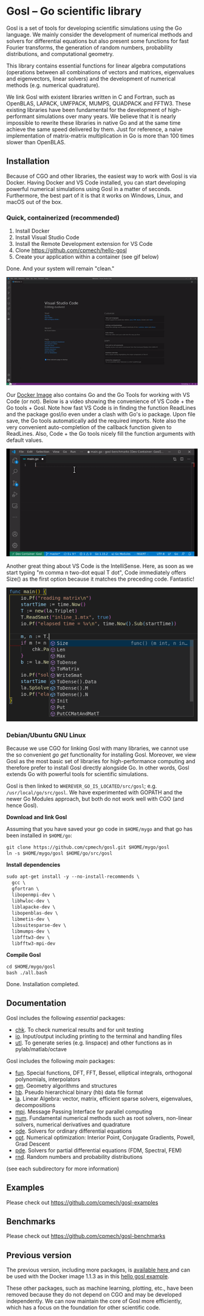 # Gosl &ndash; Go scientific library

Gosl is a set of tools for developing scientific simulations using the Go language. We mainly consider the development of numerical methods and solvers for differential equations but also present some functions for fast Fourier transforms, the generation of random numbers, probability distributions, and computational geometry.

This library contains essential functions for linear algebra computations (operations between all combinations of vectors and matrices, eigenvalues and eigenvectors, linear solvers) and the development of numerical methods (e.g. numerical quadrature).

We link Gosl with existent libraries written in C and Fortran, such as OpenBLAS, LAPACK, UMFPACK, MUMPS, QUADPACK and FFTW3. These existing libraries have been fundamental for the development of high-performant simulations over many years. We believe that it is nearly impossible to rewrite these libraries in native Go and at the same time achieve the same speed delivered by them. Just for reference, a naive implementation of matrix-matrix multiplication in Go is more than 100 times slower than OpenBLAS.

## Installation

Because of CGO and other libraries, the easiest way to work with Gosl is via Docker. Having Docker and VS Code installed, you can start developing powerful numerical simulations using Gosl in a matter of seconds. Furthermore, the best part of it is that it works on Windows, Linux, and macOS out of the box.

### Quick, containerized (recommended)

1. Install Docker
2. Install Visual Studio Code
3. Install the Remote Development extension for VS Code
4. Clone https://github.com/cpmech/hello-gosl
5. Create your application within a container (see gif below)

Done. And your system will remain "clean."

![](zdocs/vscode-open-in-container.gif)

Our [Docker Image](https://hub.docker.com/repository/docker/gosl/gosl) also contains Go and the Go Tools for working with VS Code (or not). Below is a video showing the convenience of VS Code + the Go tools + Gosl. Note how fast VS Code is in finding the function ReadLines and the package gosl/io even under a clash with Go's io package. Upon file save, the Go tools automatically add the required imports. Note also the very convenient auto-completion of the callback function given to ReadLines. Also, Code + the Go tools nicely fill the function arguments with default values.

![](zdocs/vscode-gosl-01.gif)

Another great thing about VS Code is the IntelliSense. Here, as soon as we start typing "m comma n two-dot equal T dot", Code immediately offers Size() as the first option because it matches the preceding code. Fantastic!

![](zdocs/vscode-intellisense-01.png)

### Debian/Ubuntu GNU Linux

Because we use CGO for linking Gosl with many libraries, we cannot use the so convenient _go get_ functionality for installing Gosl. Moreover, we view Gosl as the most basic set of libraries for high-performance computing and therefore prefer to install Gosl directly alongside Go. In other words, Gosl extends Go with powerful tools for scientific simulations.

Gosl is then linked to `WHEREVER_GO_IS_LOCATED/src/gosl`; e.g. `/usr/local/go/src/gosl`. We have experimented with GOPATH and the newer Go Modules approach, but both do not work well with CGO (and hence Gosl).

**Download and link Gosl**

Assuming that you have saved your go code in `$HOME/mygo` and that go has been installed in `$HOME/go`:

```
git clone https://github.com/cpmech/gosl.git $HOME/mygo/gosl
ln -s $HOME/mygo/gosl $HOME/go/src/gosl
```

**Install dependencies**

```
sudo apt-get install -y --no-install-recommends \
  gcc \
  gfortran \
  libopenmpi-dev \
  libhwloc-dev \
  liblapacke-dev \
  libopenblas-dev \
  libmetis-dev \
  libsuitesparse-dev \
  libmumps-dev \
  libfftw3-dev \
  libfftw3-mpi-dev
```

**Compile Gosl**

```
cd $HOME/mygo/gosl
bash ./all.bash
```

Done. Installation completed.

## Documentation

Gosl includes the following _essential_ packages:

- [chk](https://github.com/cpmech/gosl/tree/master/chk). To check numerical results and for unit testing
- [io](https://github.com/cpmech/gosl/tree/master/io). Input/output including printing to the terminal and handling files
- [utl](https://github.com/cpmech/gosl/tree/master/utl). To generate series (e.g. linspace) and other functions as in pylab/matlab/octave

Gosl includes the following _main_ packages:

- [fun](https://github.com/cpmech/gosl/tree/master/fun). Special functions, DFT, FFT, Bessel, elliptical integrals, orthogonal polynomials, interpolators
- [gm](https://github.com/cpmech/gosl/tree/master/gm). Geometry algorithms and structures
- [hb](https://github.com/cpmech/gosl/tree/master/hb). Pseudo hierarchical binary (hb) data file format
- [la](https://github.com/cpmech/gosl/tree/master/la). Linear Algebra: vector, matrix, efficient sparse solvers, eigenvalues, decompositions
- [mpi](https://github.com/cpmech/gosl/tree/master/mpi). Message Passing Interface for parallel computing
- [num](https://github.com/cpmech/gosl/tree/master/num). Fundamental numerical methods such as root solvers, non-linear solvers, numerical derivatives and quadrature
- [ode](https://github.com/cpmech/gosl/tree/master/ode). Solvers for ordinary differential equations
- [opt](https://github.com/cpmech/gosl/tree/master/opt). Numerical optimization: Interior Point, Conjugate Gradients, Powell, Grad Descent
- [pde](https://github.com/cpmech/gosl/tree/master/pde). Solvers for partial differential equations (FDM, Spectral, FEM)
- [rnd](https://github.com/cpmech/gosl/tree/master/rnd). Random numbers and probability distributions

(see each subdirectory for more information)

## Examples

Please check out https://github.com/cpmech/gosl-examples

## Benchmarks

Please check out https://github.com/cpmech/gosl-benchmarks

## Previous version

The previous version, including more packages, is [available here ](https://github.com/cpmech/gosl/tree/stable-1.1.3) and can be used with the Docker image 1.1.3 as in this [hello gosl example](https://github.com/cpmech/hello-gosl-old-1.1.3).

These other packages, such as machine learning, plotting, etc., have been removed because they do not depend on CGO and may be developed independently. We can now maintain the core of Gosl more efficiently, which has a focus on the foundation for other scientific code.
